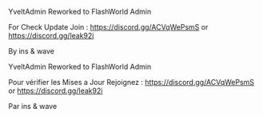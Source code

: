 YveltAdmin Reworked to FlashWorld Admin

For Check Update Join : https://discord.gg/ACVqWePsmS or https://discord.gg/leak92i

By ins & wave


YveltAdmin Reworked to FlashWorld Admin

Pour vérifier les Mises a Jour Rejoignez : https://discord.gg/ACVqWePsmS or https://discord.gg/leak92i

Par ins & wave